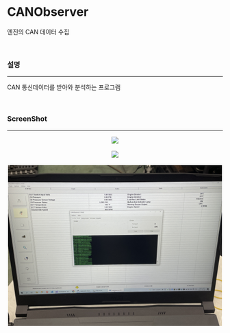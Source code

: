 # CANObserver
엔진의 CAN 데이터 수집

<br />

### 설명
-----
CAN 통신데이터를 받아와 분석하는 프로그램

<br />

### ScreenShot
-----
<p align="center"><img src="/img/1.jpg" width="500"></p>
<p align="center"><img src="/img/2.jpg" width="500"></p>
<p align="center"><img src="/img/3.jpg" width="500"></p>
